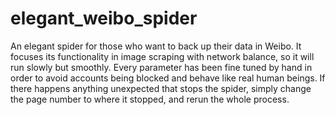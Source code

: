 # elegant_weibo_spider
An elegant spider for those who want to back up their data in Weibo. It focuses its functionality in image scraping with network balance, so it will run slowly but smoothly. Every parameter has been fine tuned by hand in order to avoid accounts being blocked and behave like real human beings. If there happens anything unexpected that stops the spider, simply change the page number to where it stopped, and rerun the whole process.
